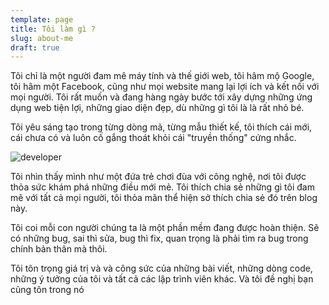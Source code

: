 ```yaml
---
template: page
title: Tôi làm gì ?
slug: about-me
draft: true
---
```

Tôi chỉ là một người đam mê máy tính và thế giới web, tôi hâm mộ Google, tôi hâm một Facebook, cũng như mọi website mang lại lợi ích và kết nối với mọi người. Tôi rất muốn và đang hàng ngày bước tới xây dựng những ứng dụng web tiện lợi, những giao diện đẹp, dù những gì tôi là là rất nhỏ bé.

Tôi yêu sáng tạo trong từng dòng mã, từng mẫu thiết kế, tôi thích cái mới, cái chưa có và luôn cố gắng thoát khỏi cái "truyền thống" cứng nhắc.

![developer](/media/passion.png)

Tôi nhìn thấy mình như một đứa trẻ chơi đùa với công nghệ, nơi tôi được thỏa sức khám phá những điều mới mẻ. Tôi thích chia sẻ những gì tôi đam mê với tất cả mọi người, tôi thỏa mãn thể hiện sở thích chia sẻ đó trên blog này.

Tôi coi mỗi con người chúng ta là một phần mềm đang được hoàn thiện. Sẽ có những bug, sai thì sửa, bug thì fix, quan trọng là phải tìm ra bug trong chính bản thân mà thôi.

Tôi tôn trọng giá trị và và công sức của những bài viết, những dòng code, những ý tưởng  của tôi và tất cả các lập trình viên khác. Và tôi đề nghị bạn cũng tôn trong nó
